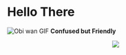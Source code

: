 # Hello There
![Obi wan GIF](https://i.giphy.com/3ornk57KwDXf81rjWM.webp)
**Confused but Friendly**
<p align="center"><img src="https://i.giphy.com/RThN0hOS2GO4M.gif" /></p>
